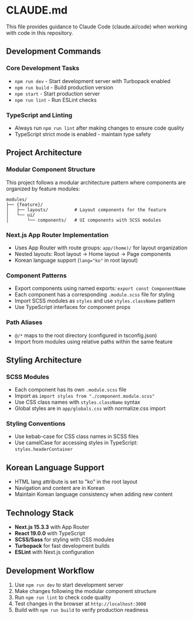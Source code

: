 # CLAUDE.md

This file provides guidance to Claude Code (claude.ai/code) when working with code in this repository.

## Development Commands

### Core Development Tasks
- `npm run dev` - Start development server with Turbopack enabled
- `npm run build` - Build production version
- `npm start` - Start production server
- `npm run lint` - Run ESLint checks

### TypeScript and Linting
- Always run `npm run lint` after making changes to ensure code quality
- TypeScript strict mode is enabled - maintain type safety

## Project Architecture

### Modular Component Structure
This project follows a modular architecture pattern where components are organized by feature modules:

```
modules/
├── {feature}/
│   ├── layouts/          # Layout components for the feature
│   └── ui/
│       └── components/   # UI components with SCSS modules
```

### Next.js App Router Implementation
- Uses App Router with route groups: `app/(home)/` for layout organization
- Nested layouts: Root layout → Home layout → Page components
- Korean language support (`lang="ko"` in root layout)

### Component Patterns
- Export components using named exports: `export const ComponentName`
- Each component has a corresponding `.module.scss` file for styling
- Import SCSS modules as `styles` and use `styles.className` pattern
- Use TypeScript interfaces for component props

### Path Aliases
- `@/*` maps to the root directory (configured in tsconfig.json)
- Import from modules using relative paths within the same feature

## Styling Architecture

### SCSS Modules
- Each component has its own `.module.scss` file
- Import as `import styles from "./component.module.scss"`
- Use CSS class names with `styles.className` syntax
- Global styles are in `app/globals.css` with normalize.css import

### Styling Conventions
- Use kebab-case for CSS class names in SCSS files
- Use camelCase for accessing styles in TypeScript: `styles.headerContainer`

## Korean Language Support
- HTML lang attribute is set to "ko" in the root layout
- Navigation and content are in Korean
- Maintain Korean language consistency when adding new content

## Technology Stack
- **Next.js 15.3.3** with App Router
- **React 19.0.0** with TypeScript
- **SCSS/Sass** for styling with CSS modules
- **Turbopack** for fast development builds
- **ESLint** with Next.js configuration

## Development Workflow
1. Use `npm run dev` to start development server
2. Make changes following the modular component structure
3. Run `npm run lint` to check code quality
4. Test changes in the browser at `http://localhost:3000`
5. Build with `npm run build` to verify production readiness